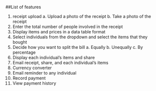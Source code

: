 ##List of features 

1.  receipt upload 
    a. Upload a photo of the receipt
    b. Take a photo of the receipt 
2. Enter the total number of people involved in the receipt
3. Display items and prices in a data table format 
4. Select individuals from the dropdown and select the items that they bought 
5. Decide how you want to split the bill
    a. Equally 
    b. Unequally 
    c. By percentage 
6. Display each individual’s items and share
7. Email receipt, share, and each individual’s items 
8. Currency converter 
9. Email reminder to any individual 
10. Record payment 
11. View payment history 



